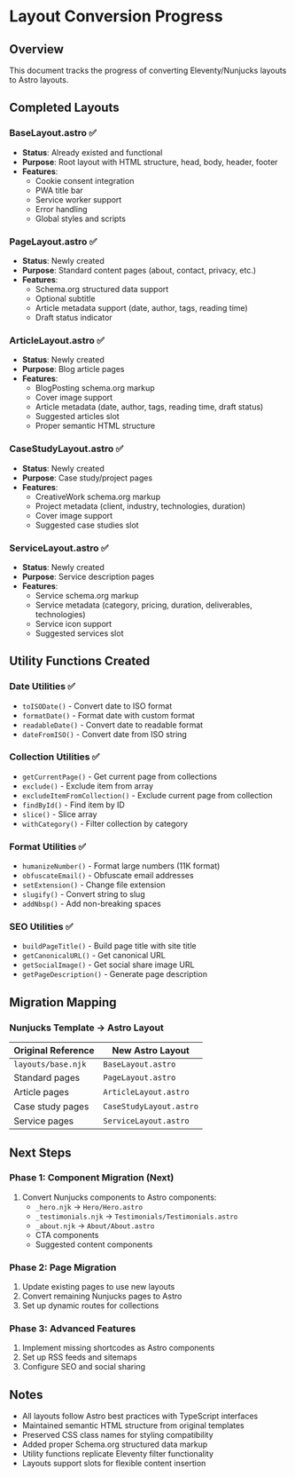 # Layout Conversion Progress

## Overview

This document tracks the progress of converting Eleventy/Nunjucks layouts to Astro layouts.

## Completed Layouts

### BaseLayout.astro ✅

- **Status**: Already existed and functional
- **Purpose**: Root layout with HTML structure, head, body, header, footer
- **Features**:
  - Cookie consent integration
  - PWA title bar
  - Service worker support
  - Error handling
  - Global styles and scripts

### PageLayout.astro ✅

- **Status**: Newly created
- **Purpose**: Standard content pages (about, contact, privacy, etc.)
- **Features**:
  - Schema.org structured data support
  - Optional subtitle
  - Article metadata support (date, author, tags, reading time)
  - Draft status indicator

### ArticleLayout.astro ✅

- **Status**: Newly created
- **Purpose**: Blog article pages
- **Features**:
  - BlogPosting schema.org markup
  - Cover image support
  - Article metadata (date, author, tags, reading time, draft status)
  - Suggested articles slot
  - Proper semantic HTML structure

### CaseStudyLayout.astro ✅

- **Status**: Newly created
- **Purpose**: Case study/project pages
- **Features**:
  - CreativeWork schema.org markup
  - Project metadata (client, industry, technologies, duration)
  - Cover image support
  - Suggested case studies slot

### ServiceLayout.astro ✅

- **Status**: Newly created
- **Purpose**: Service description pages
- **Features**:
  - Service schema.org markup
  - Service metadata (category, pricing, duration, deliverables, technologies)
  - Service icon support
  - Suggested services slot

## Utility Functions Created

### Date Utilities ✅

- `toISODate()` - Convert date to ISO format
- `formatDate()` - Format date with custom format
- `readableDate()` - Convert date to readable format
- `dateFromISO()` - Convert date from ISO string

### Collection Utilities ✅

- `getCurrentPage()` - Get current page from collections
- `exclude()` - Exclude item from array
- `excludeItemFromCollection()` - Exclude current page from collection
- `findById()` - Find item by ID
- `slice()` - Slice array
- `withCategory()` - Filter collection by category

### Format Utilities ✅

- `humanizeNumber()` - Format large numbers (11K format)
- `obfuscateEmail()` - Obfuscate email addresses
- `setExtension()` - Change file extension
- `slugify()` - Convert string to slug
- `addNbsp()` - Add non-breaking spaces

### SEO Utilities ✅

- `buildPageTitle()` - Build page title with site title
- `getCanonicalURL()` - Get canonical URL
- `getSocialImage()` - Get social share image URL
- `getPageDescription()` - Generate page description

## Migration Mapping

### Nunjucks Template → Astro Layout

| Original Reference | New Astro Layout |
|-------------------|------------------|
| `layouts/base.njk` | `BaseLayout.astro` |
| Standard pages | `PageLayout.astro` |
| Article pages | `ArticleLayout.astro` |
| Case study pages | `CaseStudyLayout.astro` |
| Service pages | `ServiceLayout.astro` |

## Next Steps

### Phase 1: Component Migration (Next)

1. Convert Nunjucks components to Astro components:
   - `_hero.njk` → `Hero/Hero.astro`
   - `_testimonials.njk` → `Testimonials/Testimonials.astro`
   - `_about.njk` → `About/About.astro`
   - CTA components
   - Suggested content components

### Phase 2: Page Migration

1. Update existing pages to use new layouts
2. Convert remaining Nunjucks pages to Astro
3. Set up dynamic routes for collections

### Phase 3: Advanced Features

1. Implement missing shortcodes as Astro components
2. Set up RSS feeds and sitemaps
3. Configure SEO and social sharing

## Notes

- All layouts follow Astro best practices with TypeScript interfaces
- Maintained semantic HTML structure from original templates
- Preserved CSS class names for styling compatibility
- Added proper Schema.org structured data markup
- Utility functions replicate Eleventy filter functionality
- Layouts support slots for flexible content insertion
